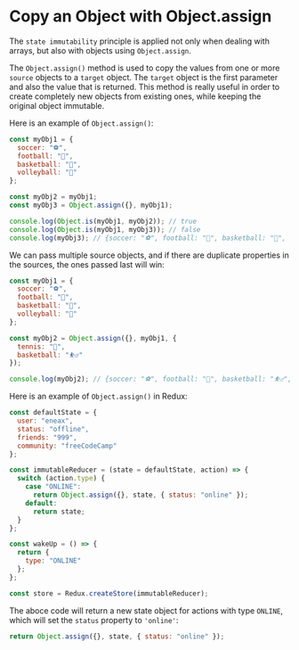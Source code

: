 # Copy an Object with Object.assign

The `state immutability` principle is applied not only when dealing with arrays, but also with objects using `Object.assign`.

The `Object.assign()` method is used to copy the values from one or more `source` objects to a `target` object.
The `target` object is the first parameter and also the value that is returned.
This method is really useful in order to create completely new objects from existing ones, while keeping the original object immutable.

Here is an example of `Object.assign()`:

```js
const myObj1 = {
  soccer: "⚽",
  football: "🏈",
  basketball: "🏀",
  volleyball: "🏐"
};

const myObj2 = myObj1;
const myObj3 = Object.assign({}, myObj1);

console.log(Object.is(myObj1, myObj2)); // true
console.log(Object.is(myObj1, myObj3)); // false
console.log(myObj3); // {soccer: "⚽", football: "🏈", basketball: "🏀", volleyball: "🏐"}
```

We can pass multiple source objects, and if there are duplicate properties in the sources, the ones passed last will win:

```js
const myObj1 = {
  soccer: "⚽",
  football: "🏈",
  basketball: "🏀",
  volleyball: "🏐"
};

const myObj2 = Object.assign({}, myObj1, {
  tennis: "🎾",
  basketball: "⛹️‍♂️"
});

console.log(myObj2); // {soccer: "⚽", football: "🏈", basketball: "⛹️‍♂️", volleyball: "🏐", tennis: "🎾"}
```

Here is an example of `Object.assign()` in Redux:

```js
const defaultState = {
  user: "eneax",
  status: "offline",
  friends: "999",
  community: "freeCodeCamp"
};

const immutableReducer = (state = defaultState, action) => {
  switch (action.type) {
    case "ONLINE":
      return Object.assign({}, state, { status: "online" });
    default:
      return state;
  }
};

const wakeUp = () => {
  return {
    type: "ONLINE"
  };
};

const store = Redux.createStore(immutableReducer);
```

The aboce code will return a new state object for actions with type `ONLINE`, which will set the `status` property to `'online'`:

```js
return Object.assign({}, state, { status: "online" });
```
